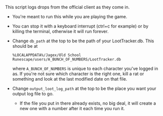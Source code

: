 This script logs drops from the official client as they come in.

- You're meant to run this while you are playing the game.

- You can stop it with a keyboard interrupt (ctrl+c for example) or by killing the terminal, otherwise it will run forever.

- Change `db_path` at the top to be the path of your LootTracker.db. This should be at

  `%LOCALAPPDATA%/Jagex/Old School Runescape/users/A_BUNCH_OF_NUMBERS/LootTracker.db`

  where `A_BUNCH_OF_NUMBERS` is unique to each character you've logged in as. If you're not sure which character is the right one, kill a rat or something and look at the last modified date on that file.

- Change `output_loot_log_path` at the top to be the place you want your output log file to go.
  - If the file you put in there already exists, no big deal, it will create a new one with a number after it each time you run it.
